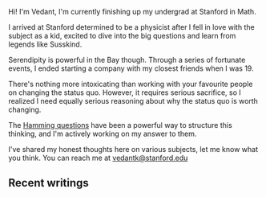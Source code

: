 Hi! I'm Vedant, I'm currently finishing up my undergrad at Stanford in Math.

I arrived at Stanford determined to be a physicist after I fell in love with the subject as a kid, excited to dive into the big questions and learn from legends like Susskind.

Serendipity is powerful in the Bay though. Through a series of fortunate events, I ended starting a company with my closest friends when I was 19.

There's nothing more intoxicating than working with your favourite people on changing the status quo. However, it requires serious sacrifice, so I realized I need equally serious reasoning about why the status quo is worth changing.

The [Hamming questions](https://www.lesswrong.com/w/hamming-questions#:~:text=Mathematician%20Richard%20Hamming%20used%20to,people's%20attention%20on%20what%20matters.) have been a powerful way to structure this thinking, and I'm actively working on my answer to them.

I've shared my honest thoughts here on various subjects, let me know what you think. You can reach me at vedantk@stanford.edu


## Recent writings
<script lang="ts">
	import type { PageData } from './$types';
	export let data: PageData;
	const { posts } = data;
	const recentPosts = posts.slice(0, 3);
	import PostList from '$lib/components/PostList.svelte';
</script>

<PostList posts="{recentPosts}" showHeading="{false}" />
